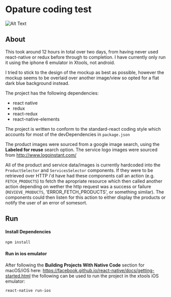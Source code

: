 # Opature coding test

![Alt Text](https://media.giphy.com/media/3ohs7JdGorZU5XzP32/giphy.gif)

## About
This took around 12 hours in total over two days, from having never used react-native or redux before through to completion. I have currently only run it using the iphone 6 emulator in Xtools, not android.

I tried to stick to the design of the mockup as best as possible, however the mockup seems to be overlaid over another image/view so opted for a flat dark blue background instead.

The project has the following dependencies:
- react native
- redux
- react-redux
- react-native-elements

The project is written to conform to the standard-react coding style which accounts for most of the devDependencies in `package.json`

The product images were sourced from a google image search, using the **Labeled for reuse** search option. The service logo images were sourced from http://www.logoinstant.com/

All of the product and service data/images is currently hardcoded into the `ProductSelector` and `ServicesSelector` components. If they were to be retrieved over HTTP i'd have had these components call an action (e.g. `FETCH_PRODUCTS`) to fetch the apropriate resource which then called another action depending on wether the http request was a success or failure (`REVIEVE_PRODUCTS`, 'ERROR_FETCH_PRODUCTS', or something similar). The components could then listen for this action to either display the products or notify the user of an error of somesort.

## Run

#### Install Dependencies
```text
npm install
```

#### Run in ios emulator
After following the **Building Projects With Native Code** section for macOS/iOS here: https://facebook.github.io/react-native/docs/getting-started.html the following can be used to run the project in the xtools iOS emulator:

```text
react-native run-ios
```

